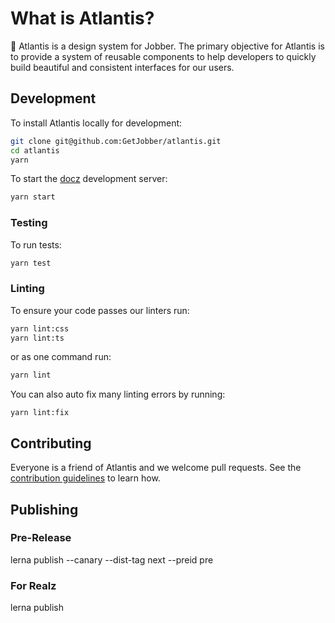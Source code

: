 # What is Atlantis?

🔱 Atlantis is a design system for Jobber. The primary objective for Atlantis is
to provide a system of reusable components to help developers to quickly build
beautiful and consistent interfaces for our users.

## Development

To install Atlantis locally for development:

```sh
git clone git@github.com:GetJobber/atlantis.git
cd atlantis
yarn
```

To start the [docz](https://www.docz.site/) development server:

```sh
yarn start
```

### Testing

To run tests:

```sh
yarn test
```

### Linting

To ensure your code passes our linters run:

```sh
yarn lint:css
yarn lint:ts
```

or as one command run:

```sh
yarn lint
```

You can also auto fix many linting errors by running:

```
yarn lint:fix
```

## Contributing

Everyone is a friend of Atlantis and we welcome pull requests. See the
[contribution guidelines](/CONTRIBUTING.md) to learn how.

## Publishing

### Pre-Release

lerna publish --canary --dist-tag next --preid pre

### For Realz

lerna publish
